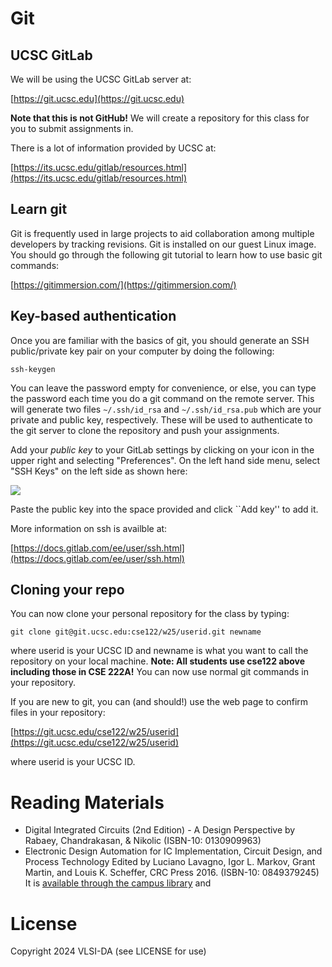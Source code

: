 # Git

## UCSC GitLab

We will be using the UCSC GitLab server at:

[https://git.ucsc.edu](https://git.ucsc.edu)

**Note that this is not GitHub!**
We will create a repository for this class for you to submit assignments in.

There is a lot of information provided by UCSC at:

[https://its.ucsc.edu/gitlab/resources.html](https://its.ucsc.edu/gitlab/resources.html)


## Learn git

Git is frequently used in large projects to aid
collaboration among multiple developers by tracking revisions. Git is
installed on our guest Linux image. You should go through the
following git tutorial to learn how to use basic git commands:

[https://gitimmersion.com/](https://gitimmersion.com/)

## Key-based authentication

Once you are familiar with the basics of git, you should generate an
SSH public/private key pair on your computer by doing the
following:

`ssh-keygen`

You can leave the password empty for convenience, or else, you can
type the password each time you do a git command on the remote
server. This will generate two files `~/.ssh/id_rsa` and
`~/.ssh/id_rsa.pub` which are your private and public key,
respectively. These will be used to authenticate to the git server to
clone the repository and push your assignments.

Add your *public key* to your GitLab settings by clicking on your icon in the
upper right and selecting "Preferences". On the left hand side menu,
select "SSH Keys" on the left side as shown here:

![](figs/gitlab_preferences.png)

Paste the public key into the space provided and click ``Add key'' to add it.

More information on ssh is availble at:

[https://docs.gitlab.com/ee/user/ssh.html](https://docs.gitlab.com/ee/user/ssh.html)

## Cloning your repo

You can now clone your personal repository for the class by typing:

`git clone git@git.ucsc.edu:cse122/w25/userid.git newname`

where userid is your UCSC ID and newname is what you want to call the
repository on your local machine. **Note: All students use cse122 above
including those in CSE 222A!** You can now use normal git commands in your
repository. 

If you are new to git, you can (and should!) use the web page to confirm files
in your repository:

[https://git.ucsc.edu/cse122/w25/userid](https://git.ucsc.edu/cse122/w25/userid)

where userid is your UCSC ID.




# Reading Materials

- Digital Integrated Circuits (2nd Edition) - A Design Perspective by Rabaey, Chandrakasan, & Nikolic (ISBN-10: 0130909963) 
- Electronic Design Automation for IC Implementation, Circuit Design, and Process Technology Edited by Luciano Lavagno, Igor L. Markov, Grant Martin, and Louis K. Scheffer, CRC Press 2016. (ISBN-10: 0849379245) It is [available through the campus library](https://ucsc.primo.exlibrisgroup.com/permalink/01CDL_SCR_INST/gfkjds/informaworld_s10_1201_9781315215112_version2) and 
  
# License

Copyright 2024 VLSI-DA (see LICENSE for use)
